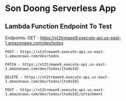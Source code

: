 # Son Doong Serverless App

## Lambda Function Endpoint To Test
Endpoints:
    GET - https://xt2trmaee9.execute-api.us-east-1.amazonaws.com/dev/todos

    POST - https://xt2trmaee9.execute-api.us-east-1.amazonaws.com/dev/todos

    PATCH - https://xt2trmaee9.execute-api.us-east-1.amazonaws.com/dev/todos/{todoId}

    DELETE - https://xt2trmaee9.execute-api.us-east-1.amazonaws.com/dev/todos/{todoId}

    POST - https://xt2trmaee9.execute-api.us-east-1.amazonaws.com/dev/todos/{todoId}/attachment
    